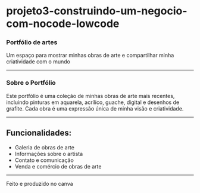 # projeto3-construindo-um-negocio-com-nocode-lowcode
<h3>Portfólio de artes</h3>
Um espaço para mostrar minhas obras de arte e compartilhar minha criatividade com o mundo
<hr>
<h3>Sobre o Portfólio</h3>

Este portfólio é uma coleção de minhas obras de arte mais recentes, incluindo pinturas em aquarela, acrílico, guache, digital e desenhos de grafite. Cada obra é uma expressão única de minha visão e criatividade.
<hr>
<h2>Funcionalidades:</h2>

- Galeria de obras de arte
- Informações sobre o artista
- Contato e comunicação
- Venda e comércio de obras de arte
<hr>
Feito e produzido no canva
